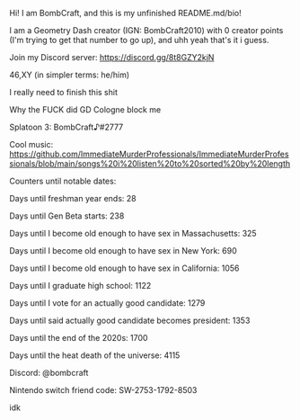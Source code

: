 Hi! I am BombCraft, and this is my unfinished README.md/bio!

I am a Geometry Dash creator (IGN: BombCraft2010) with 0 creator points (I'm trying to get that number to go up), and uhh yeah that's it i guess.

Join my Discord server: https://discord.gg/8t8GZY2kjN

46,XY (in simpler terms: he/him)

I really need to finish this shit

Why the FUCK did GD Cologne block me

Splatoon 3: BombCraft♪#2777

Cool music: https://github.com/ImmediateMurderProfessionals/ImmediateMurderProfessionals/blob/main/songs%20i%20listen%20to%20sorted%20by%20length

Counters until notable dates:

Days until freshman year ends: 28

Days until Gen Beta starts: 238

Days until I become old enough to have sex in Massachusetts: 325

Days until I become old enough to have sex in New York: 690

Days until I become old enough to have sex in California: 1056

Days until I graduate high school: 1122

Days until I vote for an actually good candidate: 1279

Days until said actually good candidate becomes president: 1353

Days until the end of the 2020s: 1700

Days until the heat death of the universe: 4115

Discord: @bombcraft

Nintendo switch friend code: SW-2753-1792-8503

idk

